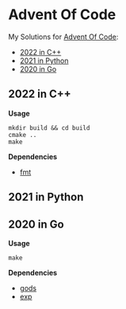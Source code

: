 # Advent Of Code

My Solutions for [Advent Of Code](https://adventofcode.com/):

- [2022 in C++](https://github.com/vksir/adventofcode-2022/tree/master/2022-C%2B%2B)
- [2021 in Python](https://github.com/vksir/adventofcode-2022/tree/master/2021-Python)
- [2020 in Go](https://github.com/vksir/adventofcode-2022/tree/master/2020-Go)

## 2022 in C++

**Usage**

```shell
mkdir build && cd build
cmake ..
make
```

**Dependencies**

- [fmt](https://github.com/fmtlib/fmt)

## 2021 in Python

## 2020 in Go

**Usage**

```shell
make
```

**Dependencies** 

- [gods](https://github.com/emirpasic/gods)
- [exp](https://pkg.go.dev/golang.org/x/exp)
